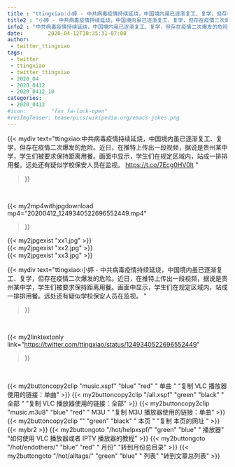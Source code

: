 ```yaml
---
title : "ttingxiao:小婷 - 中共病毒疫情持续延烧，中国境内虽已逐渐复工、复学，但存在疫情二次爆发的危险。近日，在推特上传出一段视频，据说是贵州某中学，学生们被要求保持距离用餐。画面中显示，学生们在规定区域内，站成一排排用餐。远处还有疑似学校保安人员在监视。 "
title2 : "小婷 - 中共病毒疫情持续延烧，中国境内虽已逐渐复工、复学，但存在疫情二次爆发的危险。近日，在推特上传出一段视频，据说是贵州某中学，学生们被要求保持距离用餐。画面中显示，学生们在规定区域内，站成一排排用餐。远处还有疑似学校保安人员在监视。 "
info2 : "中共病毒疫情持续延烧，中国境内虽已逐渐复工、复学，但存在疫情二次爆发的危险。近日，在推特上传出一段视频，据说是贵州某中学，学生们被要求保持距离用餐。画面中显示，学生们在规定区域内，站成一排排用餐。远处还有疑似学校保安人员在监视。 https://t.co/7Ecg0HV0lt "
date:        2020-04-12T10:35:31-07:00
author:
 - twitter_ttingxiao
tags:
 - twitter
 - ttingxiao
 - twitter_ttingxiao
 - 2020_04
 - 2020_0412
 - 2020_0412_10
categories:
 - 2020_0412
#icon:        "fas fa-lock-open"
#resImgTeaser: teaserpics/wikipedia.org/emacs-jokes.png
---
```


{{< mydiv text="ttingxiao:中共病毒疫情持续延烧，中国境内虽已逐渐复工、复学，但存在疫情二次爆发的危险。近日，在推特上传出一段视频，据说是贵州某中学，学生们被要求保持距离用餐。画面中显示，学生们在规定区域内，站成一排排用餐。远处还有疑似学校保安人员在监视。 https://t.co/7Ecg0HV0lt "
>}}
<br>


{{< my2mp4withjpgdownload mp4="20200412_1249340522696552449.mp4"
>}}

{{< my2jpgexist "xx1.jpg" >}}<br>
{{< my2jpgexist "xx2.jpg" >}}<br>
{{< my2jpgexist "xx3.jpg" >}}<br>



{{< mydiv text="ttingxiao:小婷 - 中共病毒疫情持续延烧，中国境内虽已逐渐复工、复学，但存在疫情二次爆发的危险。近日，在推特上传出一段视频，据说是贵州某中学，学生们被要求保持距离用餐。画面中显示，学生们在规定区域内，站成一排排用餐。远处还有疑似学校保安人员在监视。 "
>}}
<br>

{{< my2linktextonly link="https://twitter.com/ttingxiao/status/1249340522696552449"
>}}


<br>

{{< my2buttoncopy2clip "music.xspf"        "blue"   "red"    " 单曲 "  "复制 VLC 播放器使用的链接：单曲" >}} {{< my2buttoncopy2clip "/all.xspf"         "green"  "black"  " 全部 "  "复制 VLC 播放器使用的链接：全部" >}} {{< my2buttoncopy2clip "music.m3u8"        "blue"   "red"    " M3U  "    "复制 M3U 播放器使用的链接：单曲" >}} {{< my2buttoncopy2clip ""                  "green"  "black"  " 本页 "    "复制 本页的网址 " >}} {{< mybr2 >}} {{< my2buttongoto      "/hot/helpxspf/"    "green"  "blue"   " 播放器" "如何使用 VLC 播放器或者 IPTV 播放器的教程" >}} {{< my2buttongoto      "/hot/endothers/"   "blue"   "red"    " 月份"   "转到月份总目录" >}} {{< my2buttongoto      "/hot/alltags/"     "green"  "blue"   " 列表"   "转到文章总列表" >}} 
